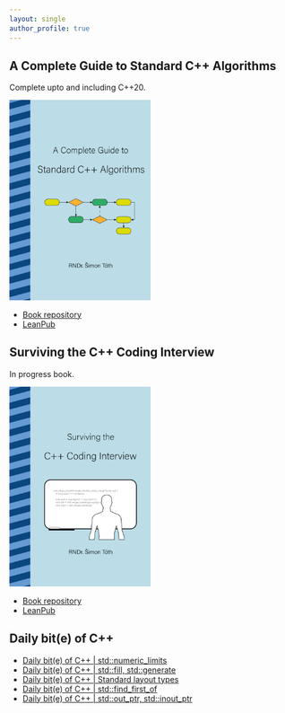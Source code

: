 ```yaml
---
layout: single
author_profile: true
---
```


## A Complete Guide to Standard C++ Algorithms

Complete upto and including C++20.

[<img src="assets/images/book_algorithms_cover.png" width="50%">](https://leanpub.com/cpp-algorithms-guide)

- [Book repository](https://github.com/HappyCerberus/book-cpp-algorithms)
- [LeanPub](https://leanpub.com/cpp-algorithms-guide)

## Surviving the C++ Coding Interview

In progress book.

[<img src="assets/images/book_coding_interview_cover.png" width="50%">](https://leanpub.com/cpp-coding-interview)

- [Book repository](https://leanpub.com/cpp-coding-interview)
- [LeanPub](https://leanpub.com/cpp-coding-interview)

## Daily bit(e) of C++

<ul>
<!-- SUBSTACK:START --><li><a href="https://medium.com/@simontoth/daily-bit-e-of-c-std-numeric-limits-019f8795622d?source=rss-1e1de1006a93------2">Daily bit&lpar;e&rpar; of C++ | std::numeric_limits</a></li><li><a href="https://medium.com/@simontoth/daily-bit-e-of-c-std-fill-std-generate-f7a748cf3511?source=rss-1e1de1006a93------2">Daily bit&lpar;e&rpar; of C++ | std::fill, std::generate</a></li><li><a href="https://medium.com/@simontoth/daily-bit-e-of-c-standard-layout-types-32c4f22285f8?source=rss-1e1de1006a93------2">Daily bit&lpar;e&rpar; of C++ | Standard layout types</a></li><li><a href="https://medium.com/@simontoth/daily-bit-e-of-c-std-find-first-of-bde38f08d2fd?source=rss-1e1de1006a93------2">Daily bit&lpar;e&rpar; of C++ | std::find_first_of</a></li><li><a href="https://medium.com/@simontoth/daily-bit-e-of-c-std-out-ptr-std-inout-ptr-7a2718a3b989?source=rss-1e1de1006a93------2">Daily bit&lpar;e&rpar; of C++ | std::out_ptr, std::inout_ptr</a></li><!-- SUBSTACK:END -->
</ul>